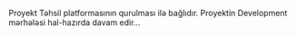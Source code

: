 Proyekt Təhsil platformasının qurulması ilə bağlıdır. Proyektin Development mərhələsi hal-hazırda davam edir...

